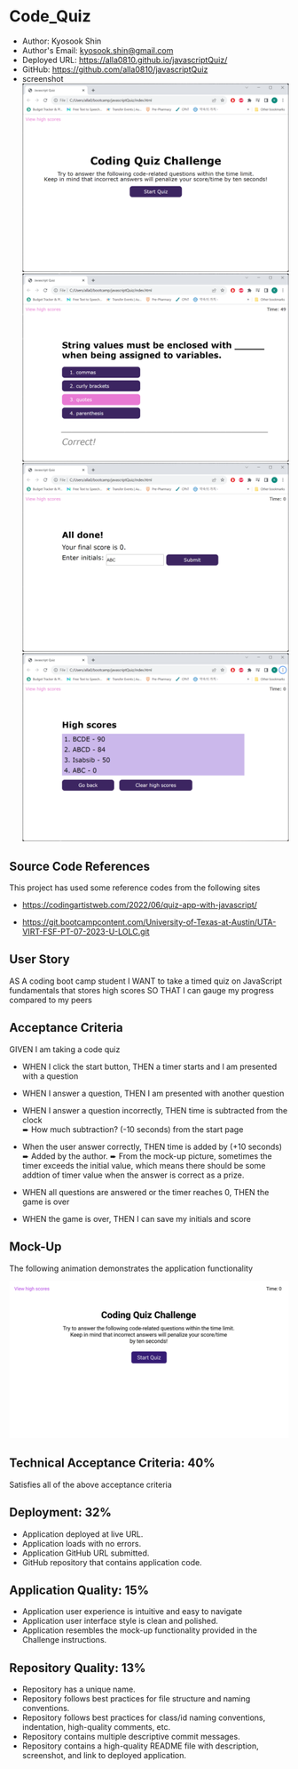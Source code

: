 # Code_Quiz

  * Author: Kyosook Shin
  * Author's Email: kyosook.shin@gmail.com
  * Deployed URL: https://alla0810.github.io/javascriptQuiz/
  * GitHub: https://github.com/alla0810/javascriptQuiz
  * screenshot
![screen1](./assets/images/screen1.png)
![screen3](./assets/images/screen3.png)
![screen4](./assets/images/screen4.png)
![screen5](./assets/images/screen5.png)

## Source Code References
  This project has used some reference codes from the following sites

   * https://codingartistweb.com/2022/06/quiz-app-with-javascript/

   * https://git.bootcampcontent.com/University-of-Texas-at-Austin/UTA-VIRT-FSF-PT-07-2023-U-LOLC.git   

   
## User Story

AS A coding boot camp student
I WANT to take a timed quiz on JavaScript fundamentals that stores high scores 
SO THAT I can gauge my progress compared to my peers

## Acceptance Criteria

GIVEN I am taking a code quiz

* WHEN I click the start button, THEN a timer starts and I am presented with a question

* WHEN I answer a question, THEN I am presented with another question

* WHEN I answer a question incorrectly, THEN time is subtracted from the clock   
  ➨ How much subtraction? (-10 seconds) from the start page

* When the user answer correctly, THEN time is added by (+10 seconds)
  ➨ Added by the author.
  ➨ From the mock-up picture, sometimes the timer exceeds the initial value, which means there should be some addtion of timer value when the answer is correct as a prize.     

* WHEN all questions are answered or the timer reaches 0, THEN the game is over

* WHEN the game is over, THEN I can save my initials and score


## Mock-Up
The following animation demonstrates the application functionality

![appearance](./assets/images/web-apis-homework-demo.gif)

## Technical Acceptance Criteria: 40%

Satisfies all of the above acceptance criteria

## Deployment: 32%

* Application deployed at live URL.
* Application loads with no errors.
* Application GitHub URL submitted.
* GitHub repository that contains application code.

## Application Quality: 15%

* Application user experience is intuitive and easy to navigate
* Application user interface style is clean and polished.
* Application resembles the mock-up functionality provided in the Challenge instructions.

## Repository Quality: 13%

* Repository has a unique name.
* Repository follows best practices for file structure and naming conventions.
* Repository follows best practices for class/id naming conventions, indentation, high-quality comments, etc.
* Repository contains multiple descriptive commit messages.
* Repository contains a high-quality README file with description, screenshot, and link to deployed application.

